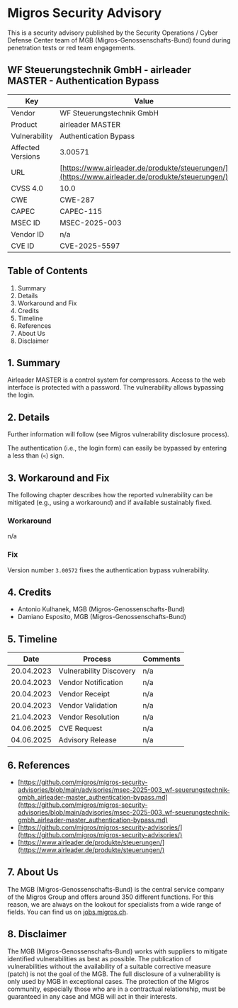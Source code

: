 # Migros Security Advisory
This is a security advisory published by the Security Operations / Cyber Defense Center team of MGB (Migros-Genossenschafts-Bund) found during penetration tests or red team engagements.

## WF Steuerungstechnik GmbH - airleader MASTER - Authentication Bypass
| Key | Value |
| --- | --- |
| Vendor | WF Steuerungstechnik GmbH |
| Product | airleader MASTER |
| Vulnerability | Authentication Bypass |
| Affected Versions | 3.00571 |
| URL | [https://www.airleader.de/produkte/steuerungen/](https://www.airleader.de/produkte/steuerungen/) |
| CVSS 4.0 | 10.0 |
| CWE | CWE-287 |
| CAPEC | CAPEC-115 |
| MSEC ID | MSEC-2025-003 |
| Vendor ID | n/a |
| CVE ID | CVE-2025-5597 |

## Table of Contents
1. Summary
2. Details
3. Workaround and Fix
4. Credits
5. Timeline
6. References
7. About Us
8. Disclaimer

## 1. Summary
Airleader MASTER is a control system for compressors. Access to the web interface is protected with a password. The vulnerability allows bypassing the login.


## 2. Details
Further information will follow (see Migros vulnerability disclosure process).

The authentication (i.e., the login form) can easily be bypassed by entering a less than (`<`) sign.


## 3. Workaround and Fix
The following chapter describes how the reported vulnerability can be mitigated (e.g., using a workaround) and if available sustainably fixed.
### Workaround
n/a


### Fix
Version number `3.00572` fixes the authentication bypass vulnerability.



## 4. Credits
- Antonio Kulhanek, MGB (Migros-Genossenschafts-Bund)
- Damiano Esposito, MGB (Migros-Genossenschafts-Bund)

## 5. Timeline
| Date | Process | Comments |
| --- | --- | --- |
| 20.04.2023 | Vulnerability Discovery | n/a |
| 20.04.2023 | Vendor Notification | n/a |
| 20.04.2023 | Vendor Receipt | n/a |
| 20.04.2023 | Vendor Validation | n/a |
| 21.04.2023 | Vendor Resolution | n/a |
| 04.06.2025 | CVE Request | n/a |
| 04.06.2025 | Advisory Release | n/a |

## 6. References
- [https://github.com/migros/migros-security-advisories/blob/main/advisories/msec-2025-003_wf-seuerungstechnik-gmbh_airleader-master_authentication-bypass.md](https://github.com/migros/migros-security-advisories/blob/main/advisories/msec-2025-003_wf-seuerungstechnik-gmbh_airleader-master_authentication-bypass.md)
- [https://github.com/migros/migros-security-advisories/](https://github.com/migros/migros-security-advisories/)
- [https://www.airleader.de/produkte/steuerungen/](https://www.airleader.de/produkte/steuerungen/)

## 7. About Us
The MGB (Migros-Genossenschafts-Bund) is the central service company of the Migros Group and offers around 350 different functions. For this reason, we are always on the lookout for specialists from a wide range of fields. You can find us on [jobs.migros.ch](https://migros-gruppe.jobs/de/unsere-unternehmen/migros-gruppe/offene-stellen?q=cyber).


## 8. Disclaimer
The MGB (Migros-Genossenschafts-Bund) works with suppliers to mitigate identified vulnerabilities as best as possible. The publication of vulnerabilities without the availability of a suitable corrective measure (patch) is not the goal of the MGB. The full disclosure of a vulnerability is only used by MGB in exceptional cases. The protection of the Migros community, especially those who are in a contractual relationship, must be guaranteed in any case and MGB will act in their interests.


